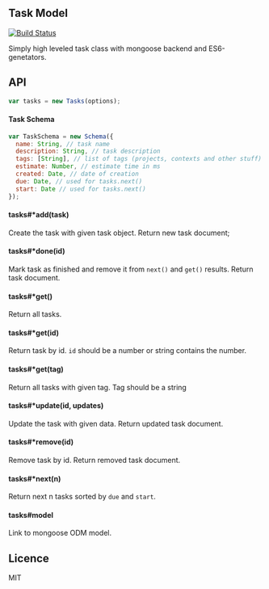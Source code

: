## Task Model

[![Build Status](https://travis-ci.org/shuvalov-anton/tasks.svg)](https://travis-ci.org/shuvalov-anton/tasks)

Simply high leveled task class with mongoose backend and ES6-genetators.

## API

```js
var tasks = new Tasks(options);
```

#### Task Schema

```js
var TaskSchema = new Schema({
  name: String, // task name
  description: String, // task description
  tags: [String], // list of tags (projects, contexts and other stuff)
  estimate: Number, // estimate time in ms
  created: Date, // date of creation
  due: Date, // used for tasks.next()
  start: Date // used for tasks.next()
});
```

#### tasks#*add(task)

Create the task with given task object. Return new task document;

#### tasks#*done(id)

Mark task as finished and remove it from `next()` and `get()` results. 
Return task document.

#### tasks#*get()

Return all tasks.

#### tasks#*get(id)

Return task by id. `id` should be a number or string contains the number.

#### tasks#*get(tag)

Return all tasks with given tag. Tag should be a string

#### tasks#*update(id, updates)

Update the task with given data. Return updated task document.

#### tasks#*remove(id)

Remove task by id. Return removed task document.

#### tasks#*next(n)

Return next n tasks sorted by `due` and `start`.

#### tasks#model

Link to mongoose ODM model.

## Licence

MIT
